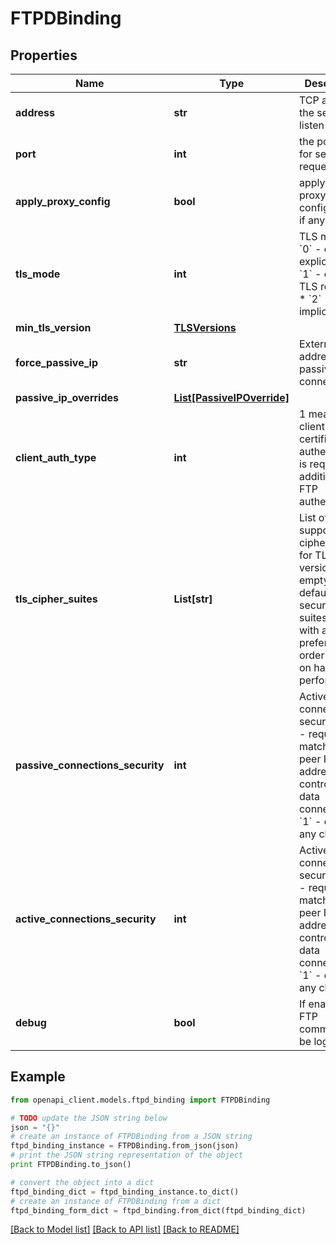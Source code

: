 # FTPDBinding


## Properties
Name | Type | Description | Notes
------------ | ------------- | ------------- | -------------
**address** | **str** | TCP address the server listen on | [optional]
**port** | **int** | the port used for serving requests | [optional]
**apply_proxy_config** | **bool** | apply the proxy configuration, if any | [optional]
**tls_mode** | **int** | TLS mode:   * &#x60;0&#x60; - clear or explicit TLS   * &#x60;1&#x60; - explicit TLS required   * &#x60;2&#x60; - implicit TLS  | [optional]
**min_tls_version** | [**TLSVersions**](TLSVersions.md) |  | [optional]
**force_passive_ip** | **str** | External IP address for passive connections | [optional]
**passive_ip_overrides** | [**List[PassiveIPOverride]**](PassiveIPOverride.md) |  | [optional]
**client_auth_type** | **int** | 1 means that client certificate authentication is required in addition to FTP authentication | [optional]
**tls_cipher_suites** | **List[str]** | List of supported cipher suites for TLS version 1.2. If empty  a default list of secure cipher suites is used, with a preference order based on hardware performance | [optional]
**passive_connections_security** | **int** | Active connections security:   * &#x60;0&#x60; - require matching peer IP addresses of control and data connection   * &#x60;1&#x60; - disable any checks  | [optional]
**active_connections_security** | **int** | Active connections security:   * &#x60;0&#x60; - require matching peer IP addresses of control and data connection   * &#x60;1&#x60; - disable any checks  | [optional]
**debug** | **bool** | If enabled any FTP command will be logged | [optional]

## Example

```python
from openapi_client.models.ftpd_binding import FTPDBinding

# TODO update the JSON string below
json = "{}"
# create an instance of FTPDBinding from a JSON string
ftpd_binding_instance = FTPDBinding.from_json(json)
# print the JSON string representation of the object
print FTPDBinding.to_json()

# convert the object into a dict
ftpd_binding_dict = ftpd_binding_instance.to_dict()
# create an instance of FTPDBinding from a dict
ftpd_binding_form_dict = ftpd_binding.from_dict(ftpd_binding_dict)
```
[[Back to Model list]](../README.md#documentation-for-models) [[Back to API list]](../README.md#documentation-for-api-endpoints) [[Back to README]](../README.md)
